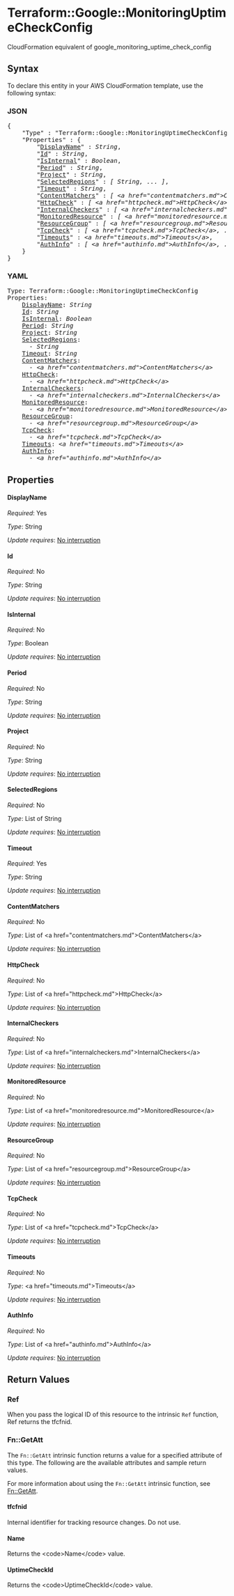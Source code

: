 # Terraform::Google::MonitoringUptimeCheckConfig

CloudFormation equivalent of google_monitoring_uptime_check_config

## Syntax

To declare this entity in your AWS CloudFormation template, use the following syntax:

### JSON

<pre>
{
    "Type" : "Terraform::Google::MonitoringUptimeCheckConfig",
    "Properties" : {
        "<a href="#displayname" title="DisplayName">DisplayName</a>" : <i>String</i>,
        "<a href="#id" title="Id">Id</a>" : <i>String</i>,
        "<a href="#isinternal" title="IsInternal">IsInternal</a>" : <i>Boolean</i>,
        "<a href="#period" title="Period">Period</a>" : <i>String</i>,
        "<a href="#project" title="Project">Project</a>" : <i>String</i>,
        "<a href="#selectedregions" title="SelectedRegions">SelectedRegions</a>" : <i>[ String, ... ]</i>,
        "<a href="#timeout" title="Timeout">Timeout</a>" : <i>String</i>,
        "<a href="#contentmatchers" title="ContentMatchers">ContentMatchers</a>" : <i>[ &lt;a href=&#34;contentmatchers.md&#34;&gt;ContentMatchers&lt;/a&gt;, ... ]</i>,
        "<a href="#httpcheck" title="HttpCheck">HttpCheck</a>" : <i>[ &lt;a href=&#34;httpcheck.md&#34;&gt;HttpCheck&lt;/a&gt;, ... ]</i>,
        "<a href="#internalcheckers" title="InternalCheckers">InternalCheckers</a>" : <i>[ &lt;a href=&#34;internalcheckers.md&#34;&gt;InternalCheckers&lt;/a&gt;, ... ]</i>,
        "<a href="#monitoredresource" title="MonitoredResource">MonitoredResource</a>" : <i>[ &lt;a href=&#34;monitoredresource.md&#34;&gt;MonitoredResource&lt;/a&gt;, ... ]</i>,
        "<a href="#resourcegroup" title="ResourceGroup">ResourceGroup</a>" : <i>[ &lt;a href=&#34;resourcegroup.md&#34;&gt;ResourceGroup&lt;/a&gt;, ... ]</i>,
        "<a href="#tcpcheck" title="TcpCheck">TcpCheck</a>" : <i>[ &lt;a href=&#34;tcpcheck.md&#34;&gt;TcpCheck&lt;/a&gt;, ... ]</i>,
        "<a href="#timeouts" title="Timeouts">Timeouts</a>" : <i>&lt;a href=&#34;timeouts.md&#34;&gt;Timeouts&lt;/a&gt;</i>,
        "<a href="#authinfo" title="AuthInfo">AuthInfo</a>" : <i>[ &lt;a href=&#34;authinfo.md&#34;&gt;AuthInfo&lt;/a&gt;, ... ]</i>
    }
}
</pre>

### YAML

<pre>
Type: Terraform::Google::MonitoringUptimeCheckConfig
Properties:
    <a href="#displayname" title="DisplayName">DisplayName</a>: <i>String</i>
    <a href="#id" title="Id">Id</a>: <i>String</i>
    <a href="#isinternal" title="IsInternal">IsInternal</a>: <i>Boolean</i>
    <a href="#period" title="Period">Period</a>: <i>String</i>
    <a href="#project" title="Project">Project</a>: <i>String</i>
    <a href="#selectedregions" title="SelectedRegions">SelectedRegions</a>: <i>
      - String</i>
    <a href="#timeout" title="Timeout">Timeout</a>: <i>String</i>
    <a href="#contentmatchers" title="ContentMatchers">ContentMatchers</a>: <i>
      - &lt;a href=&#34;contentmatchers.md&#34;&gt;ContentMatchers&lt;/a&gt;</i>
    <a href="#httpcheck" title="HttpCheck">HttpCheck</a>: <i>
      - &lt;a href=&#34;httpcheck.md&#34;&gt;HttpCheck&lt;/a&gt;</i>
    <a href="#internalcheckers" title="InternalCheckers">InternalCheckers</a>: <i>
      - &lt;a href=&#34;internalcheckers.md&#34;&gt;InternalCheckers&lt;/a&gt;</i>
    <a href="#monitoredresource" title="MonitoredResource">MonitoredResource</a>: <i>
      - &lt;a href=&#34;monitoredresource.md&#34;&gt;MonitoredResource&lt;/a&gt;</i>
    <a href="#resourcegroup" title="ResourceGroup">ResourceGroup</a>: <i>
      - &lt;a href=&#34;resourcegroup.md&#34;&gt;ResourceGroup&lt;/a&gt;</i>
    <a href="#tcpcheck" title="TcpCheck">TcpCheck</a>: <i>
      - &lt;a href=&#34;tcpcheck.md&#34;&gt;TcpCheck&lt;/a&gt;</i>
    <a href="#timeouts" title="Timeouts">Timeouts</a>: <i>&lt;a href=&#34;timeouts.md&#34;&gt;Timeouts&lt;/a&gt;</i>
    <a href="#authinfo" title="AuthInfo">AuthInfo</a>: <i>
      - &lt;a href=&#34;authinfo.md&#34;&gt;AuthInfo&lt;/a&gt;</i>
</pre>

## Properties

#### DisplayName

_Required_: Yes

_Type_: String

_Update requires_: [No interruption](https://docs.aws.amazon.com/AWSCloudFormation/latest/UserGuide/using-cfn-updating-stacks-update-behaviors.html#update-no-interrupt)

#### Id

_Required_: No

_Type_: String

_Update requires_: [No interruption](https://docs.aws.amazon.com/AWSCloudFormation/latest/UserGuide/using-cfn-updating-stacks-update-behaviors.html#update-no-interrupt)

#### IsInternal

_Required_: No

_Type_: Boolean

_Update requires_: [No interruption](https://docs.aws.amazon.com/AWSCloudFormation/latest/UserGuide/using-cfn-updating-stacks-update-behaviors.html#update-no-interrupt)

#### Period

_Required_: No

_Type_: String

_Update requires_: [No interruption](https://docs.aws.amazon.com/AWSCloudFormation/latest/UserGuide/using-cfn-updating-stacks-update-behaviors.html#update-no-interrupt)

#### Project

_Required_: No

_Type_: String

_Update requires_: [No interruption](https://docs.aws.amazon.com/AWSCloudFormation/latest/UserGuide/using-cfn-updating-stacks-update-behaviors.html#update-no-interrupt)

#### SelectedRegions

_Required_: No

_Type_: List of String

_Update requires_: [No interruption](https://docs.aws.amazon.com/AWSCloudFormation/latest/UserGuide/using-cfn-updating-stacks-update-behaviors.html#update-no-interrupt)

#### Timeout

_Required_: Yes

_Type_: String

_Update requires_: [No interruption](https://docs.aws.amazon.com/AWSCloudFormation/latest/UserGuide/using-cfn-updating-stacks-update-behaviors.html#update-no-interrupt)

#### ContentMatchers

_Required_: No

_Type_: List of &lt;a href=&#34;contentmatchers.md&#34;&gt;ContentMatchers&lt;/a&gt;

_Update requires_: [No interruption](https://docs.aws.amazon.com/AWSCloudFormation/latest/UserGuide/using-cfn-updating-stacks-update-behaviors.html#update-no-interrupt)

#### HttpCheck

_Required_: No

_Type_: List of &lt;a href=&#34;httpcheck.md&#34;&gt;HttpCheck&lt;/a&gt;

_Update requires_: [No interruption](https://docs.aws.amazon.com/AWSCloudFormation/latest/UserGuide/using-cfn-updating-stacks-update-behaviors.html#update-no-interrupt)

#### InternalCheckers

_Required_: No

_Type_: List of &lt;a href=&#34;internalcheckers.md&#34;&gt;InternalCheckers&lt;/a&gt;

_Update requires_: [No interruption](https://docs.aws.amazon.com/AWSCloudFormation/latest/UserGuide/using-cfn-updating-stacks-update-behaviors.html#update-no-interrupt)

#### MonitoredResource

_Required_: No

_Type_: List of &lt;a href=&#34;monitoredresource.md&#34;&gt;MonitoredResource&lt;/a&gt;

_Update requires_: [No interruption](https://docs.aws.amazon.com/AWSCloudFormation/latest/UserGuide/using-cfn-updating-stacks-update-behaviors.html#update-no-interrupt)

#### ResourceGroup

_Required_: No

_Type_: List of &lt;a href=&#34;resourcegroup.md&#34;&gt;ResourceGroup&lt;/a&gt;

_Update requires_: [No interruption](https://docs.aws.amazon.com/AWSCloudFormation/latest/UserGuide/using-cfn-updating-stacks-update-behaviors.html#update-no-interrupt)

#### TcpCheck

_Required_: No

_Type_: List of &lt;a href=&#34;tcpcheck.md&#34;&gt;TcpCheck&lt;/a&gt;

_Update requires_: [No interruption](https://docs.aws.amazon.com/AWSCloudFormation/latest/UserGuide/using-cfn-updating-stacks-update-behaviors.html#update-no-interrupt)

#### Timeouts

_Required_: No

_Type_: &lt;a href=&#34;timeouts.md&#34;&gt;Timeouts&lt;/a&gt;

_Update requires_: [No interruption](https://docs.aws.amazon.com/AWSCloudFormation/latest/UserGuide/using-cfn-updating-stacks-update-behaviors.html#update-no-interrupt)

#### AuthInfo

_Required_: No

_Type_: List of &lt;a href=&#34;authinfo.md&#34;&gt;AuthInfo&lt;/a&gt;

_Update requires_: [No interruption](https://docs.aws.amazon.com/AWSCloudFormation/latest/UserGuide/using-cfn-updating-stacks-update-behaviors.html#update-no-interrupt)

## Return Values

### Ref

When you pass the logical ID of this resource to the intrinsic `Ref` function, Ref returns the tfcfnid.

### Fn::GetAtt

The `Fn::GetAtt` intrinsic function returns a value for a specified attribute of this type. The following are the available attributes and sample return values.

For more information about using the `Fn::GetAtt` intrinsic function, see [Fn::GetAtt](https://docs.aws.amazon.com/AWSCloudFormation/latest/UserGuide/intrinsic-function-reference-getatt.html).

#### tfcfnid

Internal identifier for tracking resource changes. Do not use.

#### Name

Returns the &lt;code&gt;Name&lt;/code&gt; value.

#### UptimeCheckId

Returns the &lt;code&gt;UptimeCheckId&lt;/code&gt; value.

